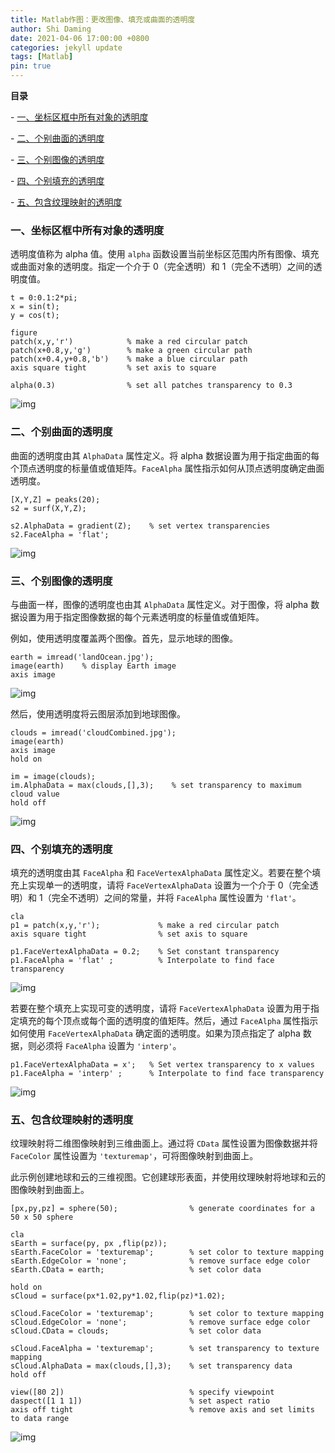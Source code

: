 ```yaml
---
title: Matlab作图：更改图像、填充或曲面的透明度
author: Shi Daming
date: 2021-04-06 17:00:00 +0800
categories: jekyll update
tags: [Matlab]
pin: true
---
```


**目录**

 \- [一、坐标区框中所有对象的透明度](#一坐标区框中所有对象的透明度)

 \- [二、个别曲面的透明度](#二个别曲面的透明度)

 \- [三、个别图像的透明度](#三个别图像的透明度)

 \- [四、个别填充的透明度](#四个别填充的透明度)

 \- [五、包含纹理映射的透明度](#五包含纹理映射的透明度)

### 一、坐标区框中所有对象的透明度

透明度值称为 alpha 值。使用 `alpha` 函数设置当前坐标区范围内所有图像、填充或曲面对象的透明度。指定一个介于 0（完全透明）和 1（完全不透明）之间的透明度值。

```
t = 0:0.1:2*pi;
x = sin(t);
y = cos(t);

figure
patch(x,y,'r')            % make a red circular patch
patch(x+0.8,y,'g')        % make a green circular path
patch(x+0.4,y+0.8,'b')    % make a blue circular path
axis square tight         % set axis to square

alpha(0.3)                % set all patches transparency to 0.3
```

![img](https://ww2.mathworks.cn/help/matlab/creating_plots/changingtransparencyexample_01_zh_CN.png)

### 二、个别曲面的透明度

曲面的透明度由其 `AlphaData` 属性定义。将 alpha 数据设置为用于指定曲面的每个顶点透明度的标量值或值矩阵。`FaceAlpha` 属性指示如何从顶点透明度确定曲面透明度。

```
[X,Y,Z] = peaks(20);
s2 = surf(X,Y,Z);

s2.AlphaData = gradient(Z);    % set vertex transparencies
s2.FaceAlpha = 'flat';
```

![img](https://ww2.mathworks.cn/help/matlab/creating_plots/changingtransparencyexample_02_zh_CN.png)

### 三、个别图像的透明度

与曲面一样，图像的透明度也由其 `AlphaData` 属性定义。对于图像，将 alpha 数据设置为用于指定图像数据的每个元素透明度的标量值或值矩阵。

例如，使用透明度覆盖两个图像。首先，显示地球的图像。

```
earth = imread('landOcean.jpg');
image(earth)    % display Earth image
axis image
```

![img](https://ww2.mathworks.cn/help/matlab/creating_plots/changingtransparencyexample_03_zh_CN.png)

然后，使用透明度将云图层添加到地球图像。

```
clouds = imread('cloudCombined.jpg');
image(earth)
axis image
hold on

im = image(clouds);
im.AlphaData = max(clouds,[],3);    % set transparency to maximum cloud value
hold off
```

![img](https://ww2.mathworks.cn/help/matlab/creating_plots/changingtransparencyexample_04_zh_CN.png)

### 四、个别填充的透明度

填充的透明度由其 `FaceAlpha` 和 `FaceVertexAlphaData` 属性定义。若要在整个填充上实现单一的透明度，请将 `FaceVertexAlphaData` 设置为一个介于 0（完全透明）和 1（完全不透明）之间的常量，并将 `FaceAlpha` 属性设置为 `'flat'`。

```
cla
p1 = patch(x,y,'r');             % make a red circular patch
axis square tight                % set axis to square

p1.FaceVertexAlphaData = 0.2;    % Set constant transparency 
p1.FaceAlpha = 'flat' ;          % Interpolate to find face transparency
```

![img](https://ww2.mathworks.cn/help/matlab/creating_plots/changingtransparencyexample_05_zh_CN.png)

若要在整个填充上实现可变的透明度，请将 `FaceVertexAlphaData` 设置为用于指定填充的每个顶点或每个面的透明度的值矩阵。然后，通过 `FaceAlpha` 属性指示如何使用 `FaceVertexAlphaData` 确定面的透明度。如果为顶点指定了 alpha 数据，则必须将 `FaceAlpha` 设置为 `'interp'`。

```
p1.FaceVertexAlphaData = x';   % Set vertex transparency to x values
p1.FaceAlpha = 'interp' ;      % Interpolate to find face transparency
```

![img](https://ww2.mathworks.cn/help/matlab/creating_plots/changingtransparencyexample_06_zh_CN.png)

### 五、包含纹理映射的透明度

纹理映射将二维图像映射到三维曲面上。通过将 `CData` 属性设置为图像数据并将 `FaceColor` 属性设置为 `'texturemap'`，可将图像映射到曲面上。

此示例创建地球和云的三维视图。它创建球形表面，并使用纹理映射将地球和云的图像映射到曲面上。

```
[px,py,pz] = sphere(50);                % generate coordinates for a 50 x 50 sphere

cla
sEarth = surface(py, px ,flip(pz));   
sEarth.FaceColor = 'texturemap';        % set color to texture mapping
sEarth.EdgeColor = 'none';              % remove surface edge color
sEarth.CData = earth;                   % set color data 

hold on
sCloud = surface(px*1.02,py*1.02,flip(pz)*1.02); 

sCloud.FaceColor = 'texturemap';        % set color to texture mapping
sCloud.EdgeColor = 'none';              % remove surface edge color
sCloud.CData = clouds;                  % set color data 
 
sCloud.FaceAlpha = 'texturemap';        % set transparency to texture mapping
sCloud.AlphaData = max(clouds,[],3);    % set transparency data 
hold off

view([80 2])                            % specify viewpoint 
daspect([1 1 1])                        % set aspect ratio
axis off tight                          % remove axis and set limits to data range
```

![img](https://ww2.mathworks.cn/help/matlab/creating_plots/changingtransparencyexample_07_zh_CN.png)